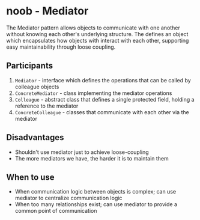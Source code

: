 # noob - Mediator

The Mediator pattern allows objects to communicate with one another without knowing each other's underlying structure. The defines an object which encapsulates how objects with interact with each other, supporting easy maintainability through loose coupling.

## Participants
1) `Mediator` - interface which defines the operations that can be called by colleague objects
2) `ConcreteMediator` - class implementing the mediator operations
3) `Colleague` - abstract class that defines a single protected field, holding a reference to the mediator
4) `ConcreteColleague` - classes that communicate with each other via the mediator

## Disadvantages
- Shouldn't use mediator just to achieve loose-coupling
- The more mediators we have, the harder it is to maintain them

## When to use
- When communication logic between objects is complex; can use mediator to centralize communication logic
- When too many relationships exist; can use mediator to provide a common point of communication